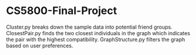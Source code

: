 # CS5800-Final-Project

Cluster.py breaks down the sample data into potential friend groups.
ClosestPair.py finds the two closest individuals in the graph which indicates the pair with the highest compatibility.
GraphStructure.py filters the graph based on user preferences.
